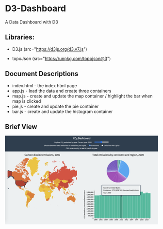 # D3-Dashboard
A Data Dashboard with D3

## Libraries:
* D3.js  (src="https://d3js.org/d3.v7.js")

* topoJson  (src="https://unpkg.com/topojson@3")

## Document Descriptions
* index.html - the index html page
* app.js - load the data and create three containers
* map.js - create and update the map container / highlight the bar when map is clicked
* pie.js - create and update the pie container
* bar.js - create and update the histogram container

## Brief View
![view](data/view.png)

